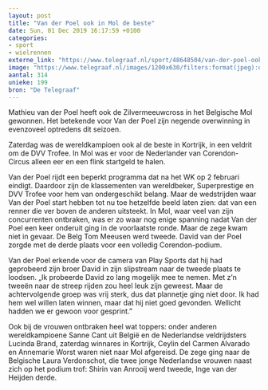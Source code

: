 ```yaml
---
layout: post
title: "Van der Poel ook in Mol de beste"
date: Sun, 01 Dec 2019 16:17:59 +0100
categories: 
- sport 
- wielrennen 
externe_link: "https://www.telegraaf.nl/sport/48648504/van-der-poel-ook-in-mol-de-beste"
image: "https://www.telegraaf.nl/images/1200x630/filters:format(jpeg):quality(80)/cdn-kiosk-api.telegraaf.nl/0ce8db10-145b-11ea-b4a8-0217670beecd.jpg"
aantal: 314
unieke: 199
bron: "De Telegraaf"
---
```


<p class="intro">Mathieu van der Poel heeft ook de Zilvermeeuwcross in het Belgische Mol gewonnen. Het betekende voor Van der Poel zijn negende overwinning in evenzoveel optredens dit seizoen.</p> <p>Zaterdag was de wereldkampioen ook al de beste in Kortrijk, in een veldrit om de DVV Trofee. In Mol was er voor de Nederlander van Corendon-Circus alleen eer en een flink startgeld te halen.</p><p>Van der Poel rijdt een beperkt programma dat na het WK op 2 februari eindigt. Daardoor zijn de klassementen van wereldbeker, Superprestige en DVV Trofee voor hem van ondergeschikt belang. Maar de wedstrijden waar Van der Poel start hebben tot nu toe hetzelfde beeld laten zien: dat van een renner die ver boven de anderen uitsteekt. In Mol, waar veel van zijn concurrenten ontbraken, was er zo waar nog enige spanning nadat Van der Poel een keer onderuit ging in de voorlaatste ronde. Maar de zege kwam niet in gevaar. De Belg Tom Meeusen werd tweede. David van der Poel zorgde met de derde plaats voor een volledig Corendon-podium.</p><p>Van der Poel erkende voor de camera van Play Sports dat hij had geprobeerd zijn broer David in zijn slipstream naar de tweede plaats te loodsen. „Ik probeerde David zo lang mogelijk mee te nemen. Met z’n tweeën naar de streep rijden zou heel leuk zijn geweest. Maar de achtervolgende groep was vrij sterk, dus dat plannetje ging niet door. Ik had hem wel willen laten winnen, maar dat hij niet goed gevonden. Wellicht hadden we er gewoon voor gesprint.”</p><p>Ook bij de vrouwen ontbraken heel wat toppers: onder anderen wereldkampioene Sanne Cant uit België en de Nederlandse veldrijdsters Lucinda Brand, zaterdag winnares in Kortrijk, Ceylin del Carmen Alvarado en Annemarie Worst waren niet naar Mol afgereisd. De zege ging naar de Belgische Laura Verdonschot, die twee jonge Nederlandse vrouwen naast zich op het podium trof: Shirin van Anrooij werd tweede, Inge van der Heijden derde.</p>
